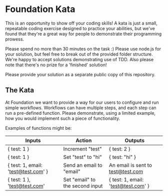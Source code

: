 # Foundation Kata

This is an opportunity to show off your coding skills! A kata is just a small, repeatable coding exercise designed to practice your abilities, but we've found that they're a great way for people to demonstrate their programming prowess.

Please spend no more than 30 minutes on the task :) Please use node.js for your solution, but feel free to break out of the provided folder structure. We're happy to accept solutions demonstrating use of TDD. Also please note that there's no prize for a 'finished' solution!

Please provide your solution as a separate public copy of this repository.

## The Kata

At Foundation we want to provide a way for our users to configure and run simple workflows. Workflows can have multiple steps, and each step can run a pre-defined function. Please demonstrate, using a limited example, how you would implement such a piece of functionality.

Examples of functions might be:

Inputs | Action | Outputs
----- | ------ | ------
{ test: 1 } | Increment "test" | { test: 2 }
{ test: 1 } | Set "test" to "hi" | { test: "hi" }
{ test: 1, email: 'test@test.com' } | Send an email to "email" | An email is sent to test@test.com
{ test: 1 }, 'test@test.com' | Set "email" to the second input | { test: 1, email: 'test@test.com' }
